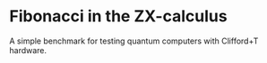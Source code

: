 # Fibonacci in the ZX-calculus

A simple benchmark for testing quantum computers with Clifford+T hardware.

